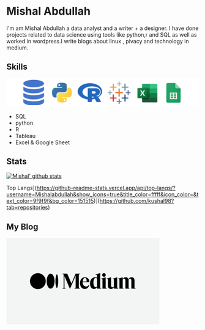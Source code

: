 # Mishal Abdullah

I'm am Mishal Abdullah a data analyst and a writer + a designer. I have done projects related to data science using tools like python,r and SQL as well as worked in  wordpress.I write blogs  about linux , pivacy and technology in medium.

## Skills
![skills](skills.png) 

- SQL
- python
- R
- Tableau
- Excel & Google Sheet

## Stats
[![Mishal' github stats](https://github-readme-stats.vercel.app/api?username=Mishalabdullah)](https://github.com/Mishalabdullah/github-readme-stats)


Top Langs](https://github-readme-stats.vercel.app/api/top-langs/?username=Mishalabdullah&show_icons=true&title_color=fffff&icon_color=&text_color=9f9f9f&bg_color=151515)](https://github.com/kushal98?tab=repositories)

##  My Blog
<a href="https://medium.com/@Prinux">
  <img align="left"  width="400" src="/medium.png">
</a>
